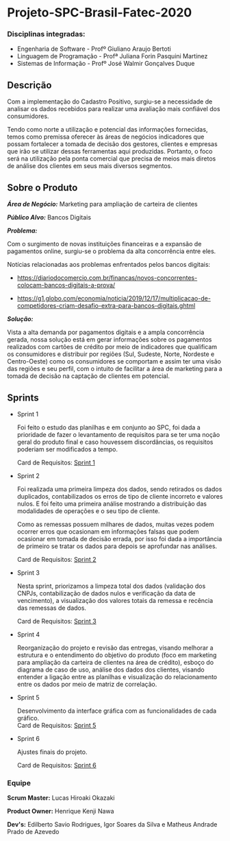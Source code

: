 # Projeto-SPC-Brasil-Fatec-2020

**<H3>Disciplinas integradas: </H3>** 
<ul>
  <li>Engenharia de Software - Profº Giuliano Araujo Bertoti</li>
  <li>Linguagem de Programação - Profª Juliana Forin Pasquini Martinez</li>
  <li>Sistemas de Informação - Profº José Walmir Gonçalves Duque</li>
</ul>

**<H2>Descrição</H2>**

Com a implementação do Cadastro Positivo, surgiu-se a necessidade de analisar os dados recebidos para realizar uma avaliação mais confiável dos consumidores. 

Tendo como norte a utilização e potencial das informações fornecidas, temos como premissa oferecer às áreas de negócios indicadores que possam fortalecer a tomada de decisão dos gestores, clientes e empresas que irão se utilizar dessas ferramentas aqui produzidas. Portanto, o foco será na utilização pela ponta comercial que precisa de meios mais diretos de análise dos clientes em seus mais diversos segmentos. 

**<H2>Sobre o Produto</H2>**

**_Área de Negócio:_** Marketing para ampliação de carteira de clientes

**_Público Alvo:_** Bancos Digitais

**_Problema:_** 

Com o surgimento de novas instituições financeiras e a expansão de pagamentos online, surgiu-se o problema da alta concorrência entre eles.

Notícias relacionadas aos problemas enfrentados pelos bancos digitais:

* https://diariodocomercio.com.br/financas/novos-concorrentes-colocam-bancos-digitais-a-prova/

* https://g1.globo.com/economia/noticia/2019/12/17/multiplicacao-de-competidores-criam-desafio-extra-para-bancos-digitais.ghtml

**_Solução:_**

Vista a alta demanda por pagamentos digitais e a ampla concorrência gerada, nossa solução está em gerar informações sobre os pagamentos realizados com cartões de crédito por meio de indicadores que qualificam os consumidores e distribuir por regiões (Sul, Sudeste, Norte, Nordeste e Centro-Oeste) como os consumidores se comportam e assim ter uma visão das regiões e seu perfil, com o intuito de facilitar a área de marketing para a tomada de decisão na captação de clientes em potencial.

**<H2>Sprints</H2>**

<ul>
  <li>Sprint 1
   
   Foi feito o estudo das planilhas e em conjunto ao SPC, foi dada a prioridade de fazer o levantamento de requisitos para se ter uma noção geral do produto final e caso houvessem discordâncias, os requisitos poderiam ser modificados a tempo.
   
   Card de Requisitos: [Sprint 1](https://github.com/HenriqueNawa/Projeto-SPC-Brasil-Fatec-2020/tree/master/Cards%20de%20requisitos/Sprint%201)
  
  <li>Sprint 2
  
  Foi realizada uma primeira limpeza dos dados, sendo retirados os dados duplicados, contabilizados os erros de tipo de cliente incorreto e valores nulos. E foi feito uma primeira análise mostrando a distribuição das modalidades de operações e o seu tipo de cliente. 
  
  Como as remessas possuem milhares de dados, muitas vezes podem ocorrer erros que ocasionam em informações falsas que podem ocasionar em tomada de decisão errada, por isso foi dada a importância de primeiro se tratar os dados para depois se aprofundar nas análises.
  
  Card de Requisitos: [Sprint 2](https://github.com/HenriqueNawa/Projeto-SPC-Brasil-Fatec-2020/tree/master/Cards%20de%20requisitos/Sprint%202)
  
  <li>Sprint 3
  
  Nesta sprint, priorizamos a limpeza total dos dados (validação dos CNPJs, contabilização de dados nulos e verificação da data de vencimento), a visualização dos valores totais da remessa e recência das remessas de dados.
  
   Card de Requisitos: [Sprint 3](https://github.com/HenriqueNawa/Projeto-SPC-Brasil-Fatec-2020/tree/master/Cards%20de%20requisitos/Sprint%203)
  
  <li>Sprint 4
  
  Reorganização do projeto e revisão das entregas, visando melhorar a estrutura e o entendimento do objetivo do produto (foco em marketing para ampliação da carteira de clientes na área de crédito), esboço do diagrama de caso de uso, análise dos dados dos clientes, visando entender a ligação entre as planilhas e visualização do relacionamento entre os dados por meio de matriz de correlação.
    
  <li>Sprint 5
  
  Desenvolvimento da interface gráfica com as funcionalidades de cada gráfico.  
  Card de Requisitos: [Sprint 5](https://github.com/HenriqueNawa/Projeto-SPC-Brasil-Fatec-2020/tree/master/Cards%20de%20requisitos/Sprint%205)
  
  <li>Sprint 6
  
  Ajustes finais do projeto.
  
  Card de Requisitos: [Sprint 6](https://github.com/HenriqueNawa/Projeto-SPC-Brasil-Fatec-2020/tree/master/Cards%20de%20requisitos/Sprint%206)
  
</ul>


**<H3>Equipe</H3>**

**Scrum Master:** Lucas Hiroaki Okazaki

**Product Owner:** Henrique Kenji Nawa

**Dev's:** Edilberto Savio Rodrigues, Igor Soares da Silva e Matheus Andrade Prado de Azevedo


